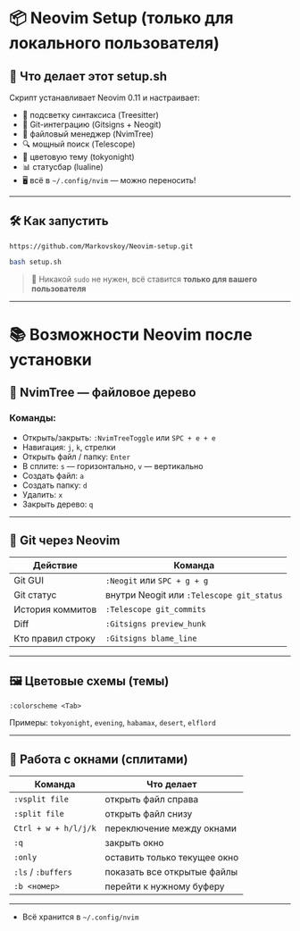 # 📦 Neovim Setup (только для локального пользователя)

## 🔧 Что делает этот setup.sh
Скрипт устанавливает Neovim 0.11 и настраивает:
- 🧠 подсветку синтаксиса (Treesitter)
- 🧬 Git-интеграцию (Gitsigns + Neogit)
- 📁 файловый менеджер (NvimTree)
- 🔍 мощный поиск (Telescope)
- 🌈 цветовую тему (tokyonight)
- 📊 статусбар (lualine)
- 🖥️ всё в `~/.config/nvim` — можно переносить!

---

## 🛠 Как запустить

```git
https://github.com/Markovskoy/Neovim-setup.git
```

```bash
bash setup.sh
```

> 🔐 Никакой `sudo` не нужен, всё ставится **только для вашего пользователя**

---

# 📚 Возможности Neovim после установки

## 📁 NvimTree — файловое дерево

### Команды:
- Открыть/закрыть: `:NvimTreeToggle` или `SPC + e + e`
- Навигация: `j`, `k`, стрелки
- Открыть файл / папку: `Enter`
- В сплите: `s` — горизонтально, `v` — вертикально
- Создать файл: `a`
- Создать папку: `d`
- Удалить: `x`
- Закрыть дерево: `q`

---

## 🧬 Git через Neovim

| Действие         | Команда                     |
|------------------|-----------------------------|
| Git GUI          | `:Neogit` или `SPC + g + g` |
| Git статус       | внутри Neogit или `:Telescope git_status` |
| История коммитов | `:Telescope git_commits`    |
| Diff             | `:Gitsigns preview_hunk`    |
| Кто правил строку | `:Gitsigns blame_line`     |

---

## 🖼 Цветовые схемы (темы)

```vim
:colorscheme <Tab>
```

Примеры: `tokyonight`, `evening`, `habamax`, `desert`, `elflord`

---

## 📂 Работа с окнами (сплитами)

| Команда          | Что делает                      |
|------------------|----------------------------------|
| `:vsplit file`   | открыть файл справа             |
| `:split file`    | открыть файл снизу              |
| `Ctrl + w + h/l/j/k` | переключение между окнами |
| `:q`             | закрыть окно                    |
| `:only`          | оставить только текущее окно    |
| `:ls` / `:buffers` | показать все открытые файлы  |
| `:b <номер>`     | перейти к нужному буферу        |

---

- Всё хранится в `~/.config/nvim`

